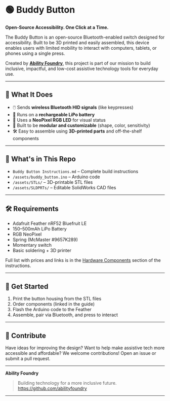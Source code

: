 # 🟢 Buddy Button

**Open-Source Accessibility. One Click at a Time.**

The Buddy Button is an open-source Bluetooth-enabled switch designed for accessibility. Built to be 3D printed and easily assembled, this device enables users with limited mobility to interact with computers, tablets, or phones using a single press.

Created by [**Ability Foundry**](https://github.com/abilityfoundry), this project is part of our mission to build inclusive, impactful, and low-cost assistive technology tools for everyday use.

---

## 🎯 What It Does

- 🖱️ Sends **wireless Bluetooth HID signals** (like keypresses)
- 🔋 Runs on a **rechargeable LiPo battery**
- 🌈 Uses a **NeoPixel RGB LED** for visual status
- 🧩 Built to be **modular and customizable** (shape, color, sensitivity)
- 🛠️ Easy to assemble using **3D-printed parts** and off-the-shelf components

---

## 🧱 What's in This Repo

- `Buddy Button Instructions.md` – Complete build instructions  
- `/assets/buddy_button.ino` – Arduino code  
- `/assets/STLs/` – 3D-printable STL files  
- `/assets/SLDPRTs/` – Editable SolidWorks CAD files  

---

## 🛠️ Requirements

- Adafruit Feather nRF52 Bluefruit LE  
- 150–500mAh LiPo Battery  
- RGB NeoPixel  
- Spring (McMaster #9657K289)  
- Momentary switch  
- Basic soldering + 3D printer

Full list with prices and links is in the [Hardware Components](./Buddy%20Button%20Instructions.md#hardware-components) section of the instructions.

---

## 🚀 Get Started

1. Print the button housing from the STL files  
2. Order components (linked in the guide)  
3. Flash the Arduino code to the Feather  
4. Assemble, pair via Bluetooth, and press to interact

---

## 🤝 Contribute

Have ideas for improving the design? Want to help make assistive tech more accessible and affordable? We welcome contributions! Open an issue or submit a pull request.

---

**Ability Foundry**  
> Building technology for a more inclusive future.  
> https://github.com/abilityfoundry

---

